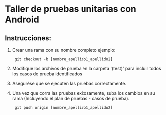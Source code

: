 # Taller de pruebas unitarias con Android

## Instrucciones:

1. Crear una rama con su nombre completo ejemplo:

		git checkout -b [nombre_apellido1_apellido2]

2. Modifique los archivos de prueba en la carpeta '(test)' para incluir todos los casos de prueba identificados

3. Asegurése que se ejecuten las pruebas correctamente. 

4. Una vez que corra las pruebas exitosamente, suba los cambios en su rama (Incluyendo el plan de pruebas - casos de prueba).

		git push origin [nombre_apellido1_apellido2]